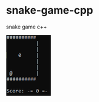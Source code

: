 # snake-game-cpp
snake game c++

![](https://github.com/KovalevCG/snake-game-cpp/blob/master/gifs/Animation_01.gif)
